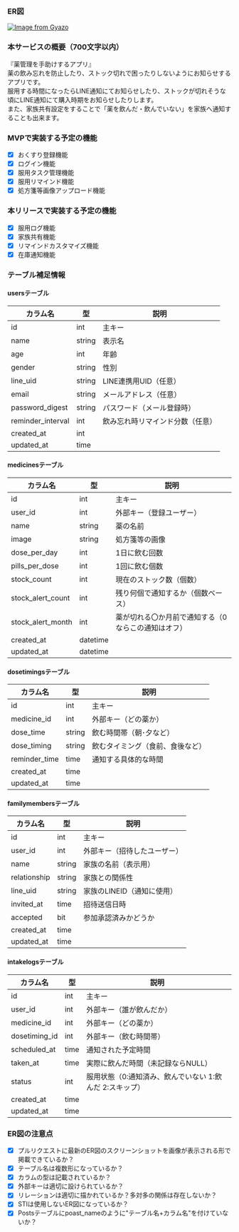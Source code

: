### ER図
[![Image from Gyazo](https://i.gyazo.com/3826cb7723426b3a139294ec765c3f4f.png)](https://gyazo.com/3826cb7723426b3a139294ec765c3f4f)

### 本サービスの概要（700文字以内）
『薬管理を手助けするアプリ』<br>
薬の飲み忘れを防止したり、ストック切れで困ったりしないようにお知らせするアプリです。<br>
服用する時間になったらLINE通知にてお知らせしたり、ストックが切れそうな頃にLINE通知にて購入時期をお知らせしたりします。<br>
また、家族共有設定をすることで「薬を飲んだ・飲んでいない」を家族へ通知することも出来ます。

### MVPで実装する予定の機能
- [x] おくすり登録機能
- [x] ログイン機能
- [x] 服用タスク管理機能
- [x] 服用リマインド機能
- [x] 処方箋等画像アップロード機能

### 本リリースで実装する予定の機能
- [x] 服用ログ機能
- [x] 家族共有機能
- [x] リマインドカスタマイズ機能
- [x] 在庫通知機能

### テーブル補足情報
#### usersテーブル
| カラム名            | 型       | 説明           |
| ------------------ | -------- | -------------- |
| id                 | int      | 主キー            |
| name               | string   | 表示名            |
| age                | int      | 年齢              |
| gender             | string   | 性別              |
| line\_uid          | string   | LINE連携用UID（任意） |
| email              | string   | メールアドレス（任意）    |
| password\_digest   | string   | パスワード（メール登録時）  |
| reminder\_interval | int      | 飲み忘れ時リマインド分数（任意） |
| created\_at        | int            |                |
| updated\_at        | time     |                |

#### medicinesテーブル
| カラム名                 | 型        | 説明                         |
| -------------------- | -------- | -------------------------- |
| id                   | int      | 主キー                        |
| user\_id             | int      | 外部キー（登録ユーザー）               |
| name                 | string   | 薬の名前                       |
| image                | string   | 処方箋等の画像                    |
| dose\_per\_day       | int      | 1日に飲む回数                    |
| pills\_per\_dose     | int      | 1回に飲む個数                    |
| stock\_count         | int      | 現在のストック数（個数）               |
| stock\_alert\_count  | int      | 残り何個で通知するか（個数ベース）          |
| stock\_alert\_month  | int      | 薬が切れる〇か月前で通知する（0ならこの通知はオフ） |
| created\_at          | datetime |                            |
| updated\_at          | datetime |                            |


#### dosetimingsテーブル
| カラム名          | 型        | 説明           |
| --------------   | -------- | ------------ |
| id               | int      | 主キー          |
| medicine\_id     | int      | 外部キー（どの薬か）   |
| dose\_time       | string   | 飲む時間帯（朝･夕など） |
| dose\_timing     | string   | 飲むタイミング（食前、食後など） |
| reminder\_time   | time     | 通知する具体的な時間   |
| created\_at      | time     |              |
| updated\_at      | time     |              |

#### familymembersテーブル
| カラム名     | 型       | 説明             |
| ----------- | -------- | ---------------- |
| id            | int      | 主キー            |
| user\_id      | int      | 外部キー（招待したユーザー）   |
| name          | string   | 家族の名前（表示用）       |
| relationship  | string   | 家族との関係性            |
| line\_uid     | string   | 家族のLINEID（通知に使用） |
| invited\_at   | time     | 招待送信日時           |
| accepted      | bit      | 参加承認済みかどうか       |
| created\_at   | time     |                  |
| updated\_at   | time     |                  |

#### intakelogsテーブル
| カラム名          | 型       | 説明                          |
| ---------------- | -------- | ----------------------------- |
| id               | int      | 主キー                       |
| user\_id         | int      | 外部キー（誰が飲んだか）      |
| medicine\_id     | int      | 外部キー（どの薬か）          |
| dosetiming\_id   | int      | 外部キー（飲む時間帯）        |
| scheduled\_at    | time     | 通知された予定時間                 |
| taken\_at        | time     | 実際に飲んだ時間（未記録ならNULL）  |
| status           | int      | 服用状態（0:通知済み、飲んでいない 1:飲んだ 2:スキップ） |
| created\_at      | time     |                               |
| updated\_at      | time     |                               |


### ER図の注意点
- [x] プルリクエストに最新のER図のスクリーンショットを画像が表示される形で掲載できているか？
- [x] テーブル名は複数形になっているか？
- [x] カラムの型は記載されているか？
- [x] 外部キーは適切に設けられているか？
- [x] リレーションは適切に描かれているか？多対多の関係は存在しないか？
- [x] STIは使用しないER図になっているか？
- [x] Postsテーブルにpoast_nameのように"テーブル名+カラム名"を付けていないか？